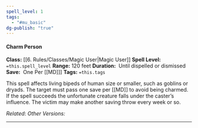```yaml
---
spell_level: 1
tags:
  - "#mu_basic"
dg-publish: "true"
---
```



#### Charm Person 

**Class:** [[6. Rules/Classes/Magic User|Magic User]]
**Spell Level:** `=this.spell_level`
**Range:** 120 feet
**Duration:**  Until dispelled or dismissed
**Save:**  One Per [[MD]]]
**Tags:** `=this.tags`

This spell affects living bipeds of human size or smaller, such as goblins or dryads. The target must pass one save per [[MD]] to avoid being charmed. If the spell succeeds the unfortunate creature falls under the caster’s influence. The victim may make another saving throw every week or so.


*Related*:
*Other Versions:*

___